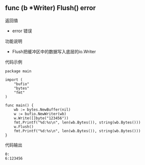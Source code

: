 ## func (b *Writer) Flush() error

返回值

- error 错误

功能说明

- Flush把缓冲区中的数据写入底层的io.Writer

代码示例

	package main

	import (
		"bufio"
		"bytes"
		"fmt"
	)

	func main() {
		wb := bytes.NewBuffer(nil)
		w := bufio.NewWriter(wb)
		w.Write([]byte("123456"))
		fmt.Printf("%d:%s\n", len(wb.Bytes()), string(wb.Bytes()))
		w.Flush()
		fmt.Printf("%d:%s\n", len(wb.Bytes()), string(wb.Bytes()))
	}

代码输出

	0:
	6:123456
